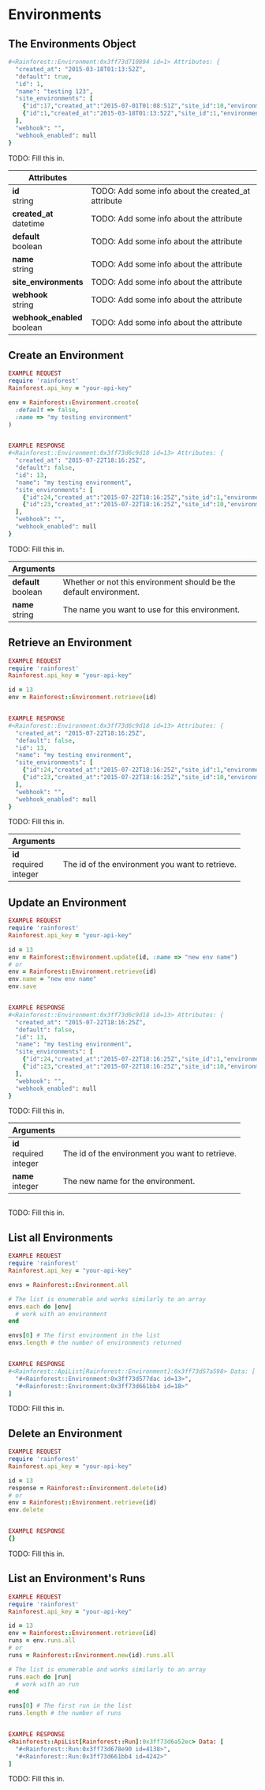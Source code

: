 # Environments

## The Environments Object

```ruby
#<Rainforest::Environment:0x3ff73d710894 id=1> Attributes: {
  "created_at": "2015-03-18T01:13:52Z",
  "default": true,
  "id": 1,
  "name": "testing 123",
  "site_environments": [
    {"id":17,"created_at":"2015-07-01T01:08:51Z","site_id":10,"environment_id":1,"url":"http://www.test.com"},
    {"id":1,"created_at":"2015-03-18T01:13:52Z","site_id":1,"environment_id":1,"url":"https://www.apibits-test.com"}
  ],
  "webhook": "",
  "webhook_enabled": null
}
```

TODO: Fill this in.

Attributes |           |
---------- | --------- |
**id** <div class="attr attr-type">string</div> | TODO: Add some info about the created_at attribute
**created_at** <div class="attr attr-type">datetime</div> | TODO: Add some info about the attribute
**default** <div class="attr attr-type">boolean</div> | TODO: Add some info about the attribute
**name** <div class="attr attr-type">string</div> | TODO: Add some info about the attribute
**site_environments** | TODO: Add some info about the attribute
**webhook** <div class="attr attr-type">string</div> | TODO: Add some info about the attribute
**webhook_enabled** <div class="attr attr-type">boolean</div> | TODO: Add some info about the attribute


## Create an Environment

```ruby
EXAMPLE REQUEST
require 'rainforest'
Rainforest.api_key = "your-api-key"

env = Rainforest::Environment.create(
  :default => false,
  :name => "my testing environment"
)


EXAMPLE RESPONSE
#<Rainforest::Environment:0x3ff73d6c9d18 id=13> Attributes: {
  "created_at": "2015-07-22T18:16:25Z",
  "default": false,
  "id": 13,
  "name": "my testing environment",
  "site_environments": [
    {"id":24,"created_at":"2015-07-22T18:16:25Z","site_id":1,"environment_id":13,"url":"http://www.example.org"},
    {"id":23,"created_at":"2015-07-22T18:16:25Z","site_id":10,"environment_id":13,"url":"http://www.example.org"}
  ],
  "webhook": "",
  "webhook_enabled": null
}
```

TODO: Fill this in.


Arguments |           |
--------- | --------- |
**default** <div class="attr attr-type">boolean</div> | Whether or not this environment should be the default environment.
**name** <div class="attr attr-type">string</div> | The name you want to use for this environment.


## Retrieve an Environment

```ruby
EXAMPLE REQUEST
require 'rainforest'
Rainforest.api_key = "your-api-key"

id = 13
env = Rainforest::Environment.retrieve(id)


EXAMPLE RESPONSE
#<Rainforest::Environment:0x3ff73d6c9d18 id=13> Attributes: {
  "created_at": "2015-07-22T18:16:25Z",
  "default": false,
  "id": 13,
  "name": "my testing environment",
  "site_environments": [
    {"id":24,"created_at":"2015-07-22T18:16:25Z","site_id":1,"environment_id":13,"url":"http://www.example.org"},
    {"id":23,"created_at":"2015-07-22T18:16:25Z","site_id":10,"environment_id":13,"url":"http://www.example.org"}
  ],
  "webhook": "",
  "webhook_enabled": null
}
```

TODO: Fill this in.


Arguments |           |
--------- | --------- |
**id** <div class="attr attr-required">required</div> <div class="attr attr-type">integer</div> | The id of the environment you want to retrieve.


## Update an Environment

```ruby
EXAMPLE REQUEST
require 'rainforest'
Rainforest.api_key = "your-api-key"

id = 13
env = Rainforest::Environment.update(id, :name => "new env name")
# or
env = Rainforest::Environment.retrieve(id)
env.name = "new env name"
env.save


EXAMPLE RESPONSE
#<Rainforest::Environment:0x3ff73d6c9d18 id=13> Attributes: {
  "created_at": "2015-07-22T18:16:25Z",
  "default": false,
  "id": 13,
  "name": "my testing environment",
  "site_environments": [
    {"id":24,"created_at":"2015-07-22T18:16:25Z","site_id":1,"environment_id":13,"url":"http://www.example.org"},
    {"id":23,"created_at":"2015-07-22T18:16:25Z","site_id":10,"environment_id":13,"url":"http://www.example.org"}
  ],
  "webhook": "",
  "webhook_enabled": null
}
```

TODO: Fill this in.


Arguments |           |
--------- | --------- |
**id** <div class="attr attr-required">required</div> <div class="attr attr-type">integer</div> | The id of the environment you want to retrieve.
**name** <div class="attr attr-type">integer</div> | The new name for the environment.

```ruby

```

TODO: Fill this in.


## List all Environments

```ruby
EXAMPLE REQUEST
require 'rainforest'
Rainforest.api_key = "your-api-key"

envs = Rainforest::Environment.all

# The list is enumerable and works similarly to an array
envs.each do |env|
  # work with an environment
end

envs[0] # The first environment in the list
envs.length # the number of environments returned


EXAMPLE RESPONSE
#<Rainforest::ApiList[Rainforest::Environment]:0x3ff73d57a598> Data: [
  "#<Rainforest::Environment:0x3ff73d577dac id=13>",
  "#<Rainforest::Environment:0x3ff73d661bb4 id=18>"
]


```

TODO: Fill this in.


## Delete an Environment

```ruby
EXAMPLE REQUEST
require 'rainforest'
Rainforest.api_key = "your-api-key"

id = 13
response = Rainforest::Environment.delete(id)
# or
env = Rainforest::Environment.retrieve(id)
env.delete


EXAMPLE RESPONSE
{}

```

TODO: Fill this in.


## List an Environment's Runs

```ruby
EXAMPLE REQUEST
require 'rainforest'
Rainforest.api_key = "your-api-key"

id = 13
env = Rainforest::Environment.retrieve(id)
runs = env.runs.all
# or
runs = Rainforest::Environment.new(id).runs.all

# The list is enumerable and works similarly to an array
runs.each do |run|
  # work with an run
end

runs[0] # The first run in the list
runs.length # the number of runs


EXAMPLE RESPONSE
<Rainforest::ApiList[Rainforest::Run]:0x3ff73d6a52ec> Data: [
  "#<Rainforest::Run:0x3ff73d678e90 id=4138>",
  "#<Rainforest::Run:0x3ff73d661bb4 id=4242>"
]


```

TODO: Fill this in.

